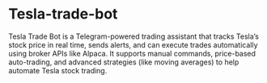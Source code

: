 # Tesla-trade-bot
Tesla Trade Bot is a Telegram-powered trading assistant that tracks Tesla’s stock price in real time, sends alerts, and can execute trades automatically using broker APIs like Alpaca. It supports manual commands, price-based auto-trading, and advanced strategies (like moving averages) to help automate Tesla stock trading.
